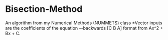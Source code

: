 # Bisection-Method
An algorithm from my Numerical Methods (NUMMETS) class
*Vector inputs are the coefficients of the equation
--backwards [C B A] format from Ax^2 + Bx + C.